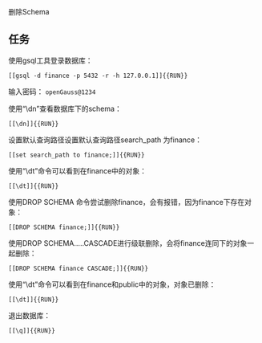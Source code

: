 删除Schema


## 任务

使用gsql工具登录数据库：

`[[gsql -d finance -p 5432 -r -h 127.0.0.1]]{{RUN}}`

输入密码：
`openGauss@1234`

使用“\dn”查看数据库下的schema：

`[[\dn]]{{RUN}}`

设置默认查询路径设置默认查询路径search_path 为finance：

`[[set search_path to finance;]]{{RUN}}`

使用“\dt”命令可以看到在finance中的对象：

`[[\dt]]{{RUN}}`

使用DROP SCHEMA 命令尝试删除finance，会有报错，因为finance下存在对象：

`[[DROP SCHEMA finance;]]{{RUN}}`

使用DROP SCHEMA…..CASCADE进行级联删除，会将finance连同下的对象一起删除：

`[[DROP SCHEMA finance CASCADE;]]{{RUN}}`

使用“\dt”命令可以看到在finance和public中的对象，对象已删除：

`[[\dt]]{{RUN}}`

退出数据库：

`[[\q]]{{RUN}}`


